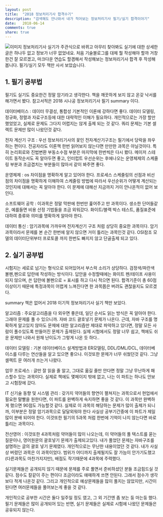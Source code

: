 ```yaml
---
layout: post
title:  "2018 정보처리기사 합격수기"
description: "검색해도 안나와서 내가 적어보는 정보처리기사 필기/실기 합격이야기"
date:   2018-06-14
comments: true
share: true
---
```

![이미지](https://berryseony.github.io/images/1.jpeg)
정보처리기사 실기가 주관식으로 바뀌고 아무리 찾아봐도 실기에 대한 상세한 글은 하나두 없고 정보가 너무 없었네요. 처음 기술블로그를 대체 뭘 작성해야 할까 거창한건 잘 모르겠고, 마크다운 연습도 할겸해서 작성해보는 정보처리기사 합격 후 작성해봅니다. 필기/실기 모두 책만 사서 보았습니다.


## 1. 필기 공부법
필기도 실기도 중요한건 정말 암기라고 생각한다. 책을 깨끗하게 보지 않고 온갖 낙서를 해가면서 봤다.
참고서적은 2018 시나공 정보처리기사 필기 summary 이다.

데이터베이스
: 데이터 무결성, 통합성 기본적인 이론에 강하다면 좋다. 데이터 모델링, 정규화, 정렬과 자료구조등에 대한 대략적인 이해가 필요하다.
개인적으로는 가장 할만했었었고, 실제로 문제도 그다지 어렵지는 않게 출제 되는 것 같다. 쿼리 문제는 기본 셀렉트 문제만 많이 나왔던것 같다.

전자 계산기 구조
: 우선 정보처리기사의 꽃인 전자계산기구조는 필기에서 당락을 좌우하는 편이다.
전공자라도 이론책 한번 읽어보지 않는다면 만만한 과목은 아닐것이다. 특히 논리회로와 진법변환 부동소수점 부분은 마지막에 한번씩은 다시 봤다.
메이저 스테이트 동작순서도 꼭 알아두면 좋고, 인터럽트 우선순위는 후에나오는 운영체제의 스케줄링 부분과 조금겹치는 부분들이 많아서 같이 봐주면 좋다.

운영체제
: os 차이점을 명확하게 알고 있어야 한다. 프로세스 스케줄링의 선점과 비선점의 차이점을 명확하게 이해하여 스케줄링 방법에 따라서 우선순위가 어떻게 계산되는 것인지에 대해서는 꼭 알아야 한다.
이 문제에 대해선 지금까지 거이 안나온적이 없어 보인다.

소프트웨어 공학
: 이과목은 정말 막판에 한번만 훑어주고 만 과목이다. 생소한 단어들같은, 예를들면 비용 산정 기법들을 조금 외워갔다.
화이트/블랙 박스 테스트, 품질표준에 대하여 종류와 의미를 명확하게 알아야 한다.

데이터 통신
: 암기과목에 가까우며 전자계산기 구조 처럼 상당히 중요한 과목이다. 암기과목이라서 문제를 본 순간 한번에 알지 않으면 거이 틀리는 과목인것 같다.
OSI참조 모델의 데이터단위부터 프로토콜 까지 한번도 빠지지 않고 단골출제 되고 있다.


## 2. 실기 공부법
시험지는 세로로 넘기는 형식으로 되어있어서 부스럭 소리가 상당하다.
검정색/파란색 볼펜,펜으로 답란에 작성하는 방식이다.
답안을 수정할때에는 화이트 펜/테이프 사용이 되지 않으며, 쓴 답란에 볼펜으로 = 표시를 하고 다시 적으면 된다.
합격기준이 총 60점이상이기 때문에 특정과목이 어렵게 느껴진다면 한 과목쯤은 버려도 괜찮을지도 모르겠다.

summary 책은 없어서 2018 이기적 정보처리기사 실기 책만 보았다.

알고리즘 
: 주요알고리즘을 다 외우면 좋은데, 일단 순서도 읽는 방식은 꼭 알아야 한다. 그래야 문제를 풀 수 있으니까.
자바 코드 괄호넣기 문제가 나온다. 근데, 자바 구조를 명확하게 알고있지 않아도 문제에 대한 알고리즘만 제대로 파악하고 있다면, 정말 모든 사람이 풀수있도록 만들어진 문제가 출제된다.
실제 시험에서도 정말 너무 쉽고, 책에도 쉬운 문제만 나와서 원채 난이도가 그렇게 나온 듯 하다..

데이터 모델링
: 기본 데이터베이스 설계방법과 ER모델링, DDL/DML/DCL, 데이터베이스를 다루는 연산들을 알고 있으면 좋으나.
이것또한 문제가 너무 쉬웠던것 같다. 그냥 셀렉트 문 여러개 쓰는거 나왔다.

업무 프로세스
: 글만 잘 읽을 줄 알고, 그대로 옮길 줄만 안다면 정말 그냥 무난하게 패스할수 있는 과목이다.
실제로 책에도 몇페이지 밖에 없고, 나는 이 파트는 하나도 안보고 시험장에 갔다.

IT 신기술 동향 및 시스템 관리
: 갖가지 약어들의 향연이 펼쳐지는 과목으로서 현업에서 필요한 말빨을 원한다면, 이 파트를 완벽하게 숙지하면 좋을 것 같다.
이 과목만 완벽하게 했으면 90점도 가능할것 같다. 실제로 이 과목의 해당하는 문제가 많이 출제가 되니까, 이부분은 정말 암기과목으로 달달외워야 한다
사실상 공부기간중에 이 파트가 제일 많이 분배 되어야 한다. 이것또한 필기의 5과목 처럼 한번에 기억이 나지 않는다면 바로 틀리는 과목이다.

전산영어
: 이것또한 4과목처럼 약어들이 많이 나오는데, 이 약어들의 풀 텍스트를 묻는 질문이나, 영어원문의 괄호넣기 문제가 출제되고있다.
내가 풀었던 문제는 자바구조를 설명하는 글의 괄호 넣기 문제였다. 개인적으로는 무난한 내용이었던 것 같다.
내가 사실상 버렸던 과목은 이 과목이었다. 범위가 어디까지 출제될지도 잘 가늠이 안가기도했고(다른과목도 마찬가지지만), 배점도 작기때문에 4과목에 주력했다.


실기문제들은 공개되지 않기 때문에 문제를 주로 풀면서 준비하셨던 분들 조금힘드실 것 같다.
점수도 칼같이 주는 편이다 조금이라도 애매하게 쓰면 안된다. 그래서 점수가 생각보다 적게 나온것 같다.
그리고 개인적으로 예상문제들을 많이 풀지는 않았지만, 시간이 된다면 여러문제들을 풀어보는게 좋을 것 같다.

개인적으로 공부한 시간은 둘다 일주일 정도 였고, 그 외 기간엔 좀 보는 둥 마는둥 했다.
필기 문제들은 많이 공개되어 있는 반면, 실기 문제들은 실제로 시험에 나왔던 문제들은 공유되지 않는다.
